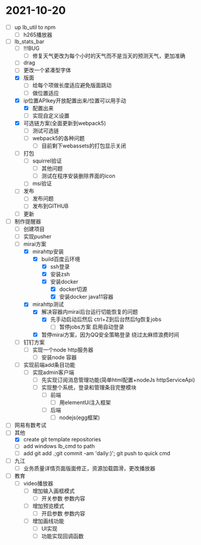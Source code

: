 # 2021-10-20
 - [ ] up lb_util to npm 
   - [ ] h265播放器
 - [ ] lb_stats_bar
   - [ ] !!!BUG
     - [ ] 修复天气更改为每个小时的天气而不是当天的预测天气，更加准确
   - [ ] drag
   - [ ] 更改一个紧凑型字体
   - [x] 版面
     - [ ] 给每个项做长度适应避免版面跳动
     - [ ] 做位置适应
   - [x] ip位置APIkey开放配置出来/位置可以用手动
     - [x] 配置出来
     - [ ] 实现自定义设置
   - [x] 可选链方案(全面更新到webpack5)
     - [ ] 测试可选链 
     - [ ] webpack5的各种问题
       - [ ] 目前剩下webassets的打包显示关闭
   - [ ] 打包
     - [ ] squirrel验证
       - [ ] 其他问题
       - [ ] 测试在程序安装删除界面的icon
     - [ ] msi验证
   - [ ] 发布
     - [ ] 发布问题
     - [ ] 发布到GITHUB
   - [ ] 更新
 - [ ] 制作提醒器
   - [ ] 创建项目
   - [ ] 实现pusher
   - [ ] mirai方案     
     - [x] mirahttp安装
       - [x] build百度云环境
         - [x] ssh登录
         - [x] 安装zsh
         - [x] 安装docker
           - [x] docker切源
           - [x] 安装docker java11容器
     - [x] mirahttp测试
       - [x] 解决容器内mirai后台运行切能恢复的问题
         - [x] 先手动启动后然后 ctrl+Z到后台然后fg恢复jobs 
           - [ ] 暂停jobs方案 启用自动登录 
       - [x] 暂停mirai方案，因为QQ安全策略登录 绕过太麻烦浪费时间
   - [ ] 钉钉方案 
     - [ ] 实现一个node http服务器
       - [ ] 安装node 容器
   - [ ] 实现前端add条目功能
     - [ ] 实现admin客户端
       - [ ] 先实现订阅消息管理功能(简单html配置+nodeJs httpServiceApi)
       - [ ] 实现整个系统，登录和管理条目完整模块
         - [ ] 前端
           - [ ] 用elementUi注入框架
         - [ ] 后端
           - [ ] nodejs(egg框架)
 - [ ] 网易有数考试
 - [ ] 其他
   - [x] create git template repositories 
   - [ ] add windows lb_cmd to path
   - [ ] add git add .;git commit -am 'daily:)'; git push   to quick cmd
 - [ ] 九江
   - [ ] 业务质量详情页面版面修正，资源加载圆滑，更改播放器
 - [ ] 教育
   - [ ] video播放器
     - [ ] 增加输入画框模式
       - [ ] 开关参数 参数内容
     - [ ] 增加预览模式
       - [ ] 开启参数 参数内容
     - [ ] 增加画线功能
       - [ ] UI实现
       - [ ] 功能实现回调函数